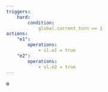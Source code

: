 ```yaml
---
triggers:
    hard:
        condition:
            global.current_turn == 1
actions:
    "e1":
        operations: 
            - sl.e1 = true
    "e2":
        operations: 
            - sl.e2 = true
---
```


e
